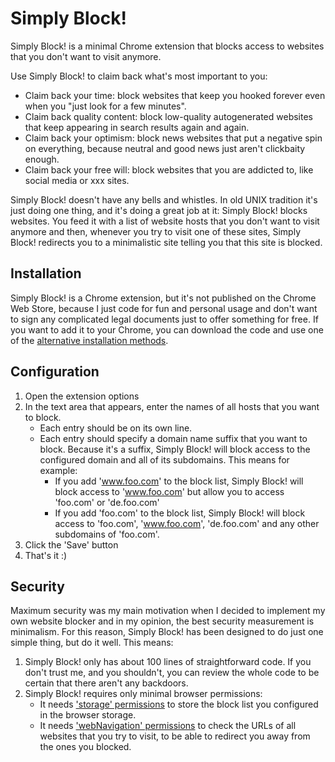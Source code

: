 # Simply Block!

Simply Block! is a minimal Chrome extension that blocks access to websites that you don't want to visit anymore.

Use Simply Block! to claim back what's most important to you:
* Claim back your time: block websites that keep you hooked forever even when you "just look for a few minutes".
* Claim back quality content: block low-quality autogenerated websites that keep appearing in search results again and
  again.
* Claim back your optimism: block news websites that put a negative spin on everything, because neutral and good news 
  just aren't clickbaity enough. 
* Claim back your free will: block websites that you are addicted to, like social media or xxx sites.

Simply Block! doesn't have any bells and whistles. In old UNIX tradition it's just doing one thing, and it's doing a 
great job at it: Simply Block! blocks websites. You feed it with a list of website hosts that you don't want to visit 
anymore and then, whenever you try to visit one of these sites, Simply Block! redirects you to a minimalistic site 
telling you that this site is blocked.

## Installation

Simply Block! is a Chrome extension, but it's not published on the Chrome Web Store, because I just code for fun and 
personal usage and don't want to sign any complicated legal documents just to offer something for free.
If you want to add it to your Chrome, you can download the code and use one of the
[alternative installation methods](https://developer.chrome.com/docs/extensions/how-to/distribute/install-extensions).

## Configuration

1. Open the extension options
2. In the text area that appears, enter the names of all hosts that you want to block. 
   * Each entry should be on its own line.
   * Each entry should specify a domain name suffix that you want to block. Because it's a suffix, Simply Block! will 
     block access to the configured domain and all of its subdomains. This means for example: 
     * If you add 'www.foo.com' to the block list, Simply Block! will block access to 'www.foo.com' but allow you to 
       access 'foo.com' or 'de.foo.com'
     * If you add 'foo.com' to the block list, Simply Block! will block access to 'foo.com', 'www.foo.com', 'de.foo.com' 
       and any other subdomains of 'foo.com'.
3. Click the 'Save' button
4. That's it :)

## Security
Maximum security was my main motivation when I decided to implement my own website blocker and in my opinion, the best 
security measurement is minimalism. For this reason, Simply Block! has been designed to do just one simple thing, but 
do it well. This means:
1. Simply Block! only has about 100 lines of straightforward code. If you don't trust me, and you shouldn't, you can 
   review the whole code to be certain that there aren't any backdoors.
2. Simply Block! requires only minimal browser permissions:
   * It needs ['storage' permissions](https://developer.chrome.com/docs/extensions/reference/api/storage) to store the 
     block list you configured in the browser storage.
   * It needs ['webNavigation' permissions](https://developer.chrome.com/docs/extensions/reference/api/webNavigation) 
     to check the URLs of all websites that you try to visit, to be able to redirect you away from the ones you blocked.